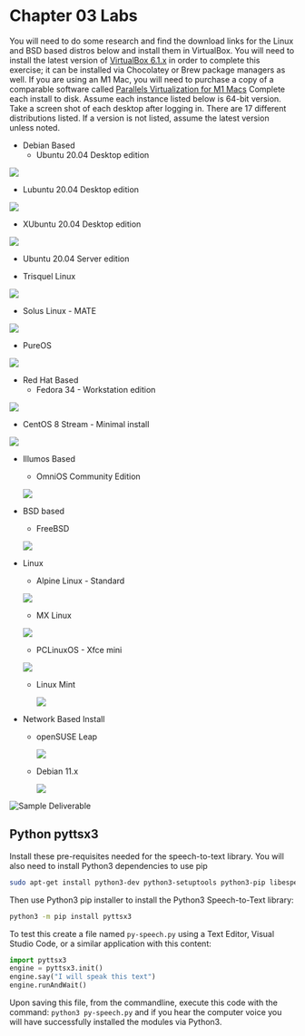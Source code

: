 # Chapter 03 Labs

You will need to do some research and find the download links for the Linux and BSD based distros below and install them in VirtualBox. You will need to install the latest version of [VirtualBox 6.1.x](https://virtualbox.org "VirtualBox Download site") in order to complete this exercise; it can be installed via Chocolatey or Brew package managers as well.  If you are using an M1 Mac, you will need to purchase a copy of a comparable software called [Parallels Virtualization for M1 Macs](https://www.parallels.com/ "Parallels virtualization for M1 Mac") Complete each install to disk.  Assume each instance listed below is 64-bit version. Take a screen shot of each desktop after logging in.  There are 17 different distributions listed.  If a version is not listed, assume the latest version unless noted.

* Debian Based
  * Ubuntu 20.04 Desktop edition

![](../images/Lab-3/Ubuntu2004.png)

  * Lubuntu 20.04 Desktop edition

![](../images/Lab-3/Lubuntu-20.04.png)

  * XUbuntu 20.04 Desktop edition

![](../images/Lab-3/XUbuntu-20.04.png)

  * Ubuntu 20.04 Server edition



  * Trisquel Linux

![](../images/Lab-3/Trisquel-Linux.png)

  * Solus Linux - MATE

![](../images/Lab-3/Solus-Linux-MATE.png)


  * PureOS

![](../images/Lab-3/PuresOS.png)


* Red Hat Based
  * Fedora 34 - Workstation edition

![](../images/Lab-3/Fedora-34.png)

  * CentOS 8 Stream - Minimal install

![](../images/Lab-3/CentOS.png)

* Illumos Based
  * OmniOS Community Edition

  ![](../images/Lab-3/OmniOS.png)

* BSD based
  * FreeBSD

  ![](../images/Lab-3/freebsd.png)


* Linux
  * Alpine Linux - Standard

  ![](../images/Lab-3/AlpineLinux.png)

  * MX Linux

  ![](../images/Lab-3/MXLinux.png)


  * PCLinuxOS - Xfce mini

  ![](../images/Lab-3/PCLinux.png)

  * Linux Mint

    ![](../images/Lab-3/LinuxMint.png)


* Network Based Install
  * openSUSE Leap

    ![](../images/Lab-3/opensuse.png)

  * Debian 11.x

      ![](../images/Lab-3/Debian.png)


![*Sample Deliverable*](images/Chapter-03/lab-example/virtualbox-ubuntu.png "Sample Deliverable")

## Python pyttsx3

Install these pre-requisites needed for the speech-to-text library. You will also need to install Python3 dependencies to use pip

```bash
sudo apt-get install python3-dev python3-setuptools python3-pip libespeak1 libespeak1-dev
```

Then use Python3 pip installer to install the Python3 Speech-to-Text library:

```bash
python3 -m pip install pyttsx3
```

To test this create a file named `py-speech.py` using a Text Editor, Visual Studio Code, or a similar application with this content:

```python
import pyttsx3
engine = pyttsx3.init()
engine.say("I will speak this text")
engine.runAndWait()
```

Upon saving this file, from the commandline, execute this code with the command: `python3 py-speech.py` and if you hear the computer voice you will have successfully installed the modules via Python3.
